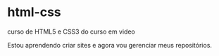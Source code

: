 # html-css
 curso de HTML5 e CSS3 do curso em video

Estou aprendendo criar sites e agora vou gerenciar meus repositórios.